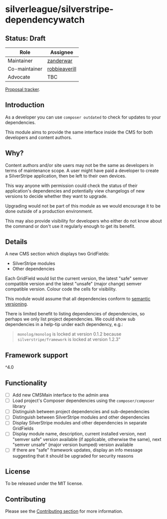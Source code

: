# silverleague/silverstripe-dependencywatch

## Status: Draft

| Role | Assignee |
| ---- | --- |
| Maintainer | [zanderwar](https://github.com/zanderwar) |
| Co-maintainer | [robbieaverill](https://github.com/robbieaverill) |
| Advocate | TBC |

[Proposal tracker](https://github.com/silverleague/silverleague.github.io/issues/4).

## Introduction

As a developer you can use `composer outdated` to check for updates to your dependencies.

This module aims to provide the same interface inside the CMS for both developers and content authors.

## Why?

Content authors and/or site users may not be the same as developers in terms of maintenance scope. A user might have paid a developer to create a SilverStripe application, then be left to their own devices.

This way anyone with permission could check the status of their application's dependencies and potentially view changelogs of new versions to decide whether they want to upgrade.

Upgrading would not be part of this module as we would encourage it to be done outside of a production environment.

This may also provide visibility for developers who either do not know about the command or don't use it regularly enough to get its benefit.

## Details

A new CMS section which displays two GridFields:

* SilverStripe modules
* Other dependencies

Each GridField would list the current version, the latest "safe" semver compatible version and the latest "unsafe" (major change) semver compatible version. Colour code the cells for visibility.

This module would assume that all dependencies conform to [semantic versioning](http://semver.org/).

There is limited benefit to listing dependencies of dependencies, so perhaps we only list project dependencies. We could show sub dependencies in a help-tip under each dependency, e.g.:

>`monolog/monolog` is locked at version 0.1.2 because `silverstripe/framework` is locked at version 1.2.3"

## Framework support

^4.0

## Functionality

- [ ] Add new CMSMain interface to the admin area
- [ ] Load project's Composer dependencies using the `composer/composer` library
- [ ] Distinguish between project dependencies and sub-dependencies
- [ ] Distinguish between SilverStripe modules and other dependencies
- [ ] Display SilverStripe modules and other dependencies in separate GridFields
- [ ] Display module name, description, current installed version, next "semver safe" version available (if applicable, otherwise the same), next "semver unsafe" (major version bumped) version available
- [ ] If there are "safe" framework updates, display an info message suggesting that it should be upgraded for security reasons

## License

To be released under the MIT license.

## Contributing

Please see the [Contributing section](../#contributing) for more information.
